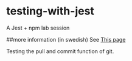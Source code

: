 # testing-with-jest
A Jest + npm lab session

##more information (in swedish)
See [This page](https://mau-webb.github.io/resurser/da355a/laborationer/laboration-9/)

Testing the pull and commit function of git. 
